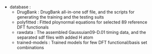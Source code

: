 - database : 
  - DrugBank : DrugBank all-in-one sdf file, and the scripts for generating the training and the testing suits
  - polyfitted : Fitted ploynormal equations for selected 89 reference DFT functionals
  - rawdata : The assembled Gaussuian09-D.01 timing data, and the separated sdf files with added H atom
  - trained-models : Trained models for few DFT functional/basis set combinations



